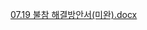 [07.19 불참 해결방안서(미완).docx](https://github.com/sejongsmarcle/2023_Summer_Makers_Day/files/12090719/07.19.docx)
